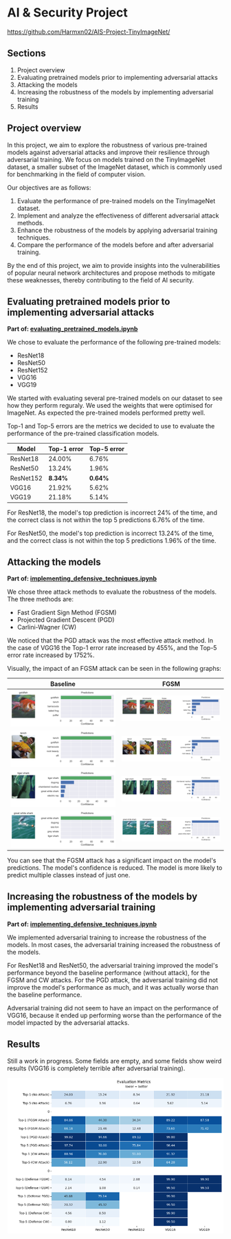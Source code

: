 # AI & Security Project

<https://github.com/Harmxn02/AIS-Project-TinyImageNet/>

## Sections

1. Project overview
1. Evaluating pretrained models prior to implementing adversarial attacks
1. Attacking the models
1. Increasing the robustness of the models by implementing adversarial training
1. Results

## Project overview

In this project, we aim to explore the robustness of various pre-trained models against adversarial attacks and improve their resilience through adversarial training. We focus on models trained on the TinyImageNet dataset, a smaller subset of the ImageNet dataset, which is commonly used for benchmarking in the field of computer vision.

Our objectives are as follows:

1. Evaluate the performance of pre-trained models on the TinyImageNet dataset.
2. Implement and analyze the effectiveness of different adversarial attack methods.
3. Enhance the robustness of the models by applying adversarial training techniques.
4. Compare the performance of the models before and after adversarial training.

By the end of this project, we aim to provide insights into the vulnerabilities of popular neural network architectures and propose methods to mitigate these weaknesses, thereby contributing to the field of AI security.

## Evaluating pretrained models prior to implementing adversarial attacks

**Part of: [evaluating_pretrained_models.ipynb](./evaluating_pretrained_models.ipynb)**

We chose to evaluate the performance of the following pre-trained models:

- ResNet18
- ResNet50
- ResNet152
- VGG16
- VGG19

We started with evaluating several pre-trained models on our dataset to see how they perform reguraly. We used the weights that were optimised for ImageNet. As expected the pre-trained models performed pretty well.

Top-1 and Top-5 errors are the metrics we decided to use to evaluate the performance of the pre-trained classification models.

| Model     | Top-1 error | Top-5 error |
| --------- | ----------- | ----------- |
| ResNet18  | 24.00%      | 6.76%       |
| ResNet50  | 13.24%      | 1.96%       |
| ResNet152 | **8.34%**   | **0.64%**   |
| VGG16     | 21.92%      | 5.62%       |
| VGG19     | 21.18%      | 5.14%       |

For ResNet18, the model's top prediction is incorrect 24% of the time, and the correct class is not within the top 5 predictions 6.76% of the time.

For ResNet50, the model's top prediction is incorrect 13.24% of the time, and the correct class is not within the top 5 predictions 1.96% of the time.

## Attacking the models

**Part of: [implementing_defensive_techniques.ipynb](./implementing_defensive_techniques.ipynb)**

We chose three attack methods to evaluate the robustness of the models. The three methods are:

- Fast Gradient Sign Method (FGSM)
- Projected Gradient Descent (PGD)
- Carlini-Wagner (CW)

We noticed that the PGD attack was the most effective attack method. In the case of VGG16 the Top-1 error rate increased by 455%, and the Top-5 error rate increased by 1752%.

Visually, the impact of an FGSM attack can be seen in the following graphs:

| Baseline                                                                    | FGSM                                                                |
| --------------------------------------------------------------------------- | ------------------------------------------------------------------- |
| ![Goldfish baseline](./public/Adversarial_Attack/baseline-goldfish.svg)     | ![Goldfish FGSM](./public/Adversarial_Attack/fgsm-goldfish.svg)     |
| ![Tench baseline](./public/Adversarial_Attack/baseline-tench.svg)           | ![Tench FGSM](./public/Adversarial_Attack/fgsm-tench.svg)           |
| ![Tigershark baseline](./public/Adversarial_Attack/baseline-tigershark.svg) | ![Tigershark FGSM](./public/Adversarial_Attack/fgsm-tigershark.svg) |
| ![GWD baseline](./public/Adversarial_Attack/baseline-gws.svg)               | ![GWS FGSM](./public/Adversarial_Attack/fgsm-gws.svg)               |

You can see that the FGSM attack has a significant impact on the model's predictions. The model's confidence is reduced. The model is more likely to predict multiple classes instead of just one.

## Increasing the robustness of the models by implementing adversarial training

**Part of: [implementing_defensive_techniques.ipynb](./implementing_defensive_techniques.ipynb)**

We implemented adversarial training to increase the robustness of the models. In most cases, the adversarial training increased the robustness of the models.

For ResNet18 and ResNet50, the adversarial training improved the model's performance beyond the baseline performance (without attack), for the FGSM and CW attacks. For the PGD attack, the adversarial training did not improve the model's performance as much, and it was actually worse than the baseline performance.

Adversarial training did not seem to have an impact on the performance of VGG16, because it ended up performing worse than the performance of the model impacted by the adversarial attacks.

## Results

Still a work in progress. Some fields are empty, and some fields show weird results (VGG16 is completely terrible after adversarial training).

![Heatmap of model performances](./public/evaluation-heatmap.png)
